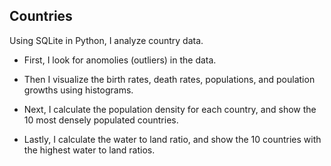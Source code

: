 ## Countries

Using SQLite in Python, I analyze country data. 

- First, I look for anomolies (outliers) in the data.

- Then I visualize the birth rates, death rates, populations, and poulation growths using histograms.

- Next, I calculate the population density for each country, and show the 10 most densely populated countries.

- Lastly, I calculate the water to land ratio, and show the 10 countries with the highest water to land ratios.